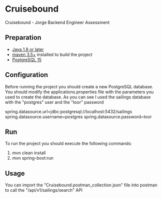 # Cruisebound

Cruisebound - Jorge Backend Engineer Assessment

## Preparation

- [<u>Java 1.8 or later</u>](https://www.oracle.com/java/technologies/downloads/)
- [<u>maven 3.5+</u>](https://maven.apache.org/) installed to build the project
- [<u>PostgreSQL 15</u>](https://www.postgresql.org/download/)


## Configuration

Before running the project you should create a new PostgreSQL database.
You should modify the applications.properties file with the parameters you used to create the database.
As you can see I used the sailings database with the "postgres" user and the "toor" password

spring.datasource.url=jdbc:postgresql://localhost:5432/sailings
spring.datasource.username=postgres
spring.datasource.password=toor

## Run

To run the project you should execute the following commands:
1. mvn clean install
2. mvn spring-boot:run

## Usage

You can import the "Cruisebound.postman_collection.json" file into postman to call the "/api/v1/sailings/search" API